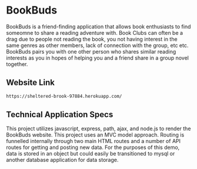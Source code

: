 # BookBuds

BookBuds is a friend-finding application that allows book enthusiasts to find someomne to share a reading adventure with.  Book Clubs can often be a drag due to people not reading the book, you not having interest in the same genres as other members, lack of connection with the group, etc etc.  BookBuds pairs you with one other person who shares similar reading interests as you in hopes of helping you and a friend share in a group novel together.  

## Website Link

```bash
https://sheltered-brook-97884.herokuapp.com/
```
## Technical Application Specs

This project utilizes javascript, express, path, ajax, and node.js to render the BookBuds website.  This project uses an MVC model approach. Routing is funnelled internally through two main HTML routes and a number of API routes for getting and posting new data.  For the purposes of this demo, data is stored in an object but could easily be transitioned to mysql or another database application for data storage.  
